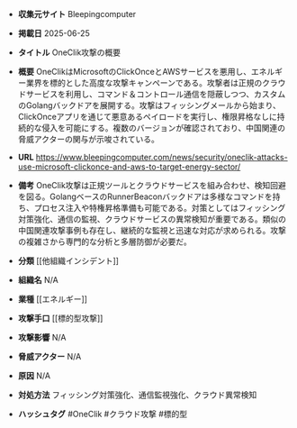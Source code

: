 - **収集元サイト**
Bleepingcomputer

- **掲載日**
2025-06-25

- **タイトル**
OneClik攻撃の概要

- **概要**
OneClikはMicrosoftのClickOnceとAWSサービスを悪用し、エネルギー業界を標的とした高度な攻撃キャンペーンである。攻撃者は正規のクラウドサービスを利用し、コマンド＆コントロール通信を隠蔽しつつ、カスタムのGolangバックドアを展開する。攻撃はフィッシングメールから始まり、ClickOnceアプリを通じて悪意あるペイロードを実行し、権限昇格なしに持続的な侵入を可能にする。複数のバージョンが確認されており、中国関連の脅威アクターの関与が示唆されている。

- **URL**
https://www.bleepingcomputer.com/news/security/oneclik-attacks-use-microsoft-clickonce-and-aws-to-target-energy-sector/

- **備考**
OneClik攻撃は正規ツールとクラウドサービスを組み合わせ、検知回避を図る。GolangベースのRunnerBeaconバックドアは多様なコマンドを持ち、プロセス注入や特権昇格準備も可能である。対策としてはフィッシング対策強化、通信の監視、クラウドサービスの異常検知が重要である。類似の中国関連攻撃事例も存在し、継続的な監視と迅速な対応が求められる。攻撃の複雑さから専門的な分析と多層防御が必要だ。

- **分類**
[[他組織インシデント]]

- **組織名**
N/A

- **業種**
[[エネルギー]]

- **攻撃手口**
[[標的型攻撃]]

- **攻撃影響**
N/A

- **脅威アクター**
N/A

- **原因**
N/A

- **対処方法**
フィッシング対策強化、通信監視強化、クラウド異常検知

- **ハッシュタグ**
#OneClik #クラウド攻撃 #標的型

